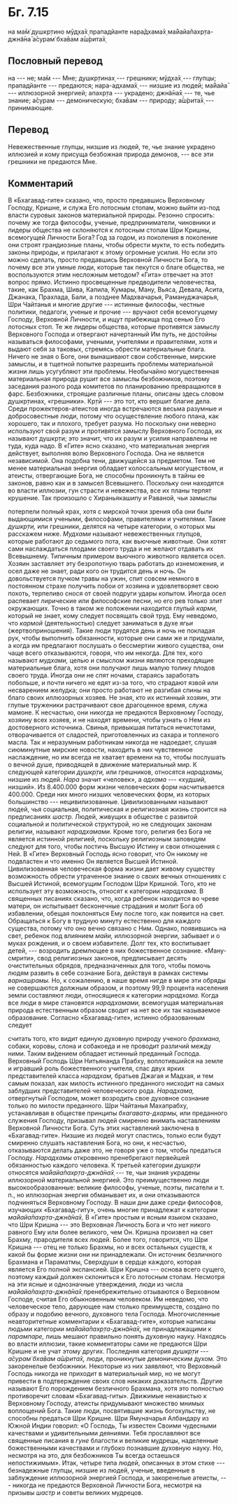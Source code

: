 # Бг. 7.15

на ма̄м̇ душкр̣тино мӯд̣ха̄х̣ прападйанте нара̄дхама̄х̣ ма̄йайа̄пахр̣та-джн̃а̄на̄
а̄сурам̇ бха̄вам а̄ш́рита̄х̣

## Пословный перевод

на --- не; ма̄м --- Мне; душкр̣тинах̣ --- грешники; мӯд̣ха̄х̣ --- глупцы;
прападйанте --- предаются; нара-адхама̄х̣ --- низшие из людей; ма̄йайа̄ ---
иллюзорной энергией; апахр̣та --- украдено; джн̃а̄на̄х̣ --- те, чье знание;
а̄сурам --- демоническую; бха̄вам --- природу; а̄ш́рита̄х̣ --- принимающие.

## Перевод

Невежественные глупцы, низшие из людей, те, чье знание украдено иллюзией
и кому присуща безбожная природа демонов, --- все эти грешники не
предаются Мне.

## Комментарий

В «Бхагавад-гите» сказано, что, просто предавшись Верховному Господу,
Кришне, и служа Его лотосным стопам, можно выйти из-под власти суровых
законов материальной природы. Резонно спросить: почему же тогда
философы, ученые, предприниматели, чиновники и лидеры общества не
склоняются к лотосным стопам Шри Кришны, всемогущей Личности Бога? Год
за годом, из поколения в поколение они строят грандиозные планы, чтобы
обрести мукти, то есть победить законы природы, и прилагают к этому
огромные усилия. Но если это можно сделать, просто предавшись Верховной
Личности Бога, то почему все эти умные люди, которые так пекутся о благе
общества, не воспользуются этим несложным методом? «Гита» отвечает на
этот вопрос прямо. Истинно просвещенные предводители человечества,
такие, как Брахма, Шива, Капила, Кумары, Ману, Вьяса, Девала, Асита,
Джанака, Прахлада, Бали, а позднее Мадхвачарья, Рамануджачарья, Шри
Чайтанья и многие другие --- истинные философы, честные политики,
педагоги, ученые и прочие --- вручают себя всемогущему Господу,
Верховной Личности, и ищут прибежища под сенью Его лотосных стоп. Те же
лидеры общества, которые противятся замыслу Верховного Господа и
отвергают начертанный Им путь, не достойны называться философами,
учеными, учителями и правителями, хотя и выдают себя за таковых,
стремясь обрести материальные блага. Ничего не зная о Боге, они
вынашивают свои собственные, мирские замыслы, и в тщетной попытке
разрешить проблемы материальной жизни лишь усугубляют эти проблемы.
Необычайно могущественная материальная природа рушит все замыслы
безбожников, поэтому заседания разного рода комитетов по планированию
превращаются в фарс. Безбожники, строящие различные планы, описаны здесь
словом душкр̣тинах̣, «грешники». Кр̣тӣ --- это тот, кто вершит благие дела.
Среди прожектеров-атеистов иногда встречаются весьма разумные и
добросовестные люди, потому что осуществление любого плана, как
хорошего, так и плохого, требует разума. Но поскольку они неверно
используют свой разум и противятся замыслу Верховного Господа, их
называют душкр̣ти; это значит, что их разум и усилия направлены не туда,
куда надо. В «Гите» ясно сказано, что материальная энергия действует,
выполняя волю Верховного Господа. Она не является независимой. Она
подобна тени, движущейся за предметом. Тем не менее материальная энергия
обладает колоссальным могуществом, и атеисты, отвергающие Бога, не
способны проникнуть в тайны ее законов, равно как и в замысел
Всевышнего. Поскольку они находятся во власти иллюзии, гун страсти и
невежества, все их планы терпят крушение. Так произошло с Хираньякашипу
и Раваной, чьи замыслы

потерпели полный крах, хотя с мирской точки зрения оба они были
выдающимися учеными, философами, правителями и учителями. Такие
*душкр̣ти,* или грешники, делятся на четыре категории, о которых мы
расскажем ниже. *Мудхами* называют невежественных глупцов, которые
работают до седьмого пота, как вьючные животные. Они хотят сами
наслаждаться плодами своего труда и не желают отдавать их Всевышнему.
Типичным примером вьючного животного является осел. Хозяин заставляет
эту безропотную тварь работать до изнеможения, и осел даже не знает,
ради кого он трудится день и ночь. Он довольствуется пучком травы на
ужин, спит совсем немного в постоянном страхе получить побои от хозяина
и удовлетворяет свою похоть, терпеливо снося от своей подруги удары
копытом. Иногда осел распевает лирические или философские песни, но его
рев только злит окружающих. Точно в таком же положении находится глупый
*карми,* который не знает, кому следует посвящать свой труд. Ему
неведомо, что *кармой* (деятельностью) следует заниматься в духе *ягьи*
(жертвоприношения). Такие люди трудятся день и ночь не покладая рук,
чтобы выполнить обязанности, которые они сами же и придумали, а когда им
предлагают послушать о бессмертии живого существа, они чаще всего
отказываются, говоря, что им некогда. Для тех, кого называют *мудхами,*
целью и смыслом жизни являются преходящие материальные блага, хотя они
получают лишь малую толику плодов своего труда. Иногда они не спят
ночами, стараясь заработать побольше, и почти ничего не едят из-за того,
что страдают язвой или несварением желудка; они просто работают не
разгибая спины на благо своих иллюзорных хозяев. Не зная, кто их
истинный хозяин, эти глупые труженики растрачивают свое драгоценное
время, служа мамоне. К несчастью, они никогда не предаются Верховному
Господу, хозяину всех хозяев, и не находят времени, чтобы узнать о Нем
из достоверного источника. Свинья, привыкшая питаться нечистотами,
отворачивается от сладостей, приготовленных из сахара и топленого масла.
Так и неразумным работникам никогда не надоедает, слушая сиюминутные
мирские новости, находить в них чувственное наслаждение, но им всегда не
хватает времени на то, чтобы послушать о вечной душе, приводящей в
движение материальный мир. К следующей категории *душкр̣ти,* или
грешников, относятся *нарадхамы,* низшие из людей. *Нара* значит
«человек», а *адхама* --- «худший, низший». Из 8.400.000 форм жизни
человеческих форм насчитывается 400.000. Среди них много низших
человеческих форм, из которых большинство --- нецивилизованные.
Цивилизованными называют людей, чья социальная, политическая и
религиозная жизнь строится на предписаниях *шастр.* Людей, живущих в
обществе с развитой социальной и политической структурой, но не
следующих законам религии, называют *нарадхамами.* Кроме того, религия
без Бога не является истинной религией, поскольку религиозным заповедям
следуют для того, чтобы постичь Высшую Истину и свои отношения с Ней. В
«Гите» Верховный Господь ясно говорит, что Он никому не подвластен и что
именно Он является Высшей Истиной. Цивилизованная человеческая форма
жизни дает живому существу возможность обрести утраченное знание о своих
вечных отношениях с Высшей Истиной, всемогущим Господом Шри Кришной.
Того, кто не использует эту возможность, относят к категории
*нарадхама.* В священных писаниях сказано, что, когда ребенок находится
во чреве матери, он испытывает бесконечные страдания и молит Бога об
избавлении, обещая поклоняться Ему после того, как появится на свет.
Обращаться к Богу в трудную минуту естественно для каждого существа,
потому что оно вечно связано с Ним. Однако, появившись на свет, ребенок
под влиянием *майи,* иллюзорной энергии, забывает и о муках рождения, и
о своем избавителе. Долг тех, кто воспитывает детей, --- возродить
дремлющее в них божественное сознание. «Ману-смрити», свод религиозных
законов, предписывает десять очистительных обрядов, предназначенных для
того, чтобы помочь людям развить в себе сознание Бога, действуя в рамках
системы *варнашрамы.* Но, к сожалению, в наше время нигде в мире эти
обряды не совершаются должным образом, и поэтому 99,9 процента населения
земли составляют люди, относящиеся к категории *нарадхама.* Когда все
люди в мире становятся *нарадхамами,* всемогущая материальная природа
естественным образом сводит на нет все их так называемое образование.
Согласно «Бхагавад-гите», истинно образованным следует

считать того, кто видит единую духовную природу ученого *брахмана,*
собаки, коровы, слона и собакоеда и не проводит различий между ними.
Таким ви́дением обладает истинный преданный Господа. Верховный Господь
Шри Нитьянанда Прабху, воплотившийся на земле и игравший роль
божественного учителя, спас двух ярких представителей класса *нарадхам,*
братьев Джагая и Мадхая, и тем самым показал, как милость истинного
преданного нисходит на самых заблудших представителей человеческого
рода. *Нарадхама,* отвергнутый Господом, может возродить свое духовное
сознание только по милости преданного. Шри Чайтанья Махапрабху,
устанавливая в обществе принципы *бхагавата-дхармы,* или преданного
служения Господу, призывал людей смиренно внимать наставлениям Верховной
Личности Бога. Суть этих наставлений заключена в «Бхагавад-гите». Низшие
из людей могут спастись, только если будут смиренно слушать наставления
Бога, но они, к несчастью, отказываются делать даже это, не говоря уже о
том, чтобы предаться Господу. *Нарадхамы* откровенно пренебрегают
первейшей обязанностью каждого человека. К третьей категории *душкр̣ти*
относятся *ма̄йайа̄пахр̣та-джн̃а̄на̄х̣* --- те, чьи знания украдены иллюзорной
материальной энергией. Это преимущественно люди высокообразованные:
великие философы, ученые, поэты, писатели и т. п., но иллюзорная энергия
обманывает их, и они отказываются подчиняться Верховному Господу. В наши
дни даже среди философов, изучающих «Бхагавад-гиту», очень многие
принадлежат к категории *ма̄йайа̄пахр̣та-джн̃а̄на̄х̣.* В «Гите» простым и ясным
языком сказано, что Шри Кришна --- это Верховная Личность Бога и что нет
никого равного Ему или более великого, чем Он. Кришна произвел на свет
Брахму, прародителя всех людей. Более того, говорится, что Шри Кришна
--- отец не только Брахмы, но и всех остальных существ, к какой бы форме
жизни они ни принадлежали. Он источник безличного Брахмана и Параматмы,
Сверхдуши в сердце каждого, которая является Его полной экспансией. Шри
Кришна --- основа всего сущего, поэтому каждый должен склониться к Его
лотосным стопам. Несмотря на эти ясные и однозначные утверждения, люди
из числа *ма̄йайа̄пахр̣та-джн̃а̄на̄х̣* пренебрежительно отзываются о Верховном
Господе, считая Его обыкновенным человеком. Им неведомо, что
человеческое тело, дарующее нам столько преимуществ, создано по образу и
подобию вечного, духовного тела Господа. Многочисленные неавторитетные
комментарии к «Бхагавад-гите», которые написаны людьми категории
*ма̄йайа̄пахр̣та-джн̃а̄на̄х̣,* не принадлежащими к *парампаре,* лишь мешают
правильно понять духовную науку. Находясь во власти иллюзии, такие
комментаторы сами не предаются Шри Кришне и не учат этому других.
Последняя категория *душкр̣ти* --- *а̄сурам̇ бха̄вам а̄ш́рита̄х̣,* люди,
проникнутые демоническим духом. Это закоренелые безбожники. Некоторые из
них заявляют, что Верховный Господь никогда не приходит в материальный
мир, но не могут привести в подтверждение своих слов никаких
доказательств. Другие называют Его порождением безличного Брахмана, хотя
это полностью противоречит словам «Бхагавад-гиты». Движимые ненавистью к
Верховному Господу, атеисты придумывают множество мнимых воплощений
Бога. Такие люди, посвятившие жизнь богохульству, не способны предаться
Шри Кришне. Шри Ямуначарья Албандару из Южной Индии говорил: «О Господь,
Ты известен Своими чудесными качествами и удивительными деяниями. Тебя
прославляют все священные писания в *гуне* благости и великие мудрецы,
наделенные божественными качествами и глубоко познавшие духовную науку.
Но, несмотря на это, для безбожников Ты всегда остаешься непостижимым».
Итак, четыре типа людей, описанных в этом стихе --- безнадежные глупцы,
низшие из людей, ученые, введенные в заблуждение иллюзорной энергией
Господа, и закоренелые атеисты, --- никогда не предаются Верховной
Личности Бога, несмотря на призывы *шастр* и советы великих мудрецов.
